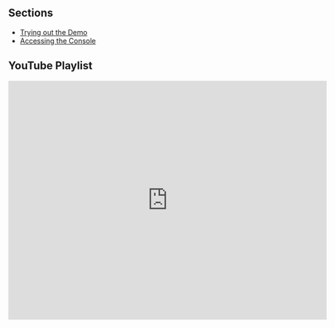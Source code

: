 ## Sections

* [Trying out the Demo](tutorial-01-Trying-Out-the-Demo.html)
* [Accessing the Console](tutorial-01-Accessing-the-Console.html)

## YouTube Playlist

<iframe style="height:480px;" width="640" height="480" src="https://www.youtube.com/embed/videoseries?list=PLzENlh3fodugn07gLagoJQtWqZasQo5eM" frameborder="0" allow="autoplay; encrypted-media" allowfullscreen></iframe>

